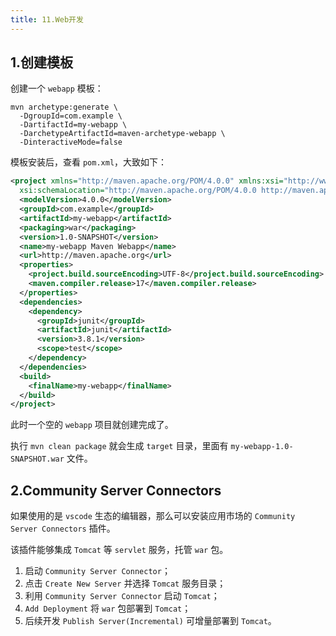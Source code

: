```yaml
---
title: 11.Web开发
---
```


## 1.创建模板

创建一个 `webapp` 模板：

```shell
mvn archetype:generate \
  -DgroupId=com.example \
  -DartifactId=my-webapp \
  -DarchetypeArtifactId=maven-archetype-webapp \
  -DinteractiveMode=false
```

模板安装后，查看 `pom.xml`，大致如下：

```xml
<project xmlns="http://maven.apache.org/POM/4.0.0" xmlns:xsi="http://www.w3.org/2001/XMLSchema-instance"
  xsi:schemaLocation="http://maven.apache.org/POM/4.0.0 http://maven.apache.org/maven-v4_0_0.xsd">
  <modelVersion>4.0.0</modelVersion>
  <groupId>com.example</groupId>
  <artifactId>my-webapp</artifactId>
  <packaging>war</packaging>
  <version>1.0-SNAPSHOT</version>
  <name>my-webapp Maven Webapp</name>
  <url>http://maven.apache.org</url>
  <properties>
    <project.build.sourceEncoding>UTF-8</project.build.sourceEncoding>
    <maven.compiler.release>17</maven.compiler.release>
  </properties>
  <dependencies>
    <dependency>
      <groupId>junit</groupId>
      <artifactId>junit</artifactId>
      <version>3.8.1</version>
      <scope>test</scope>
    </dependency>
  </dependencies>
  <build>
    <finalName>my-webapp</finalName>
  </build>
</project>
```

此时一个空的 `webapp` 项目就创建完成了。

执行 `mvn clean package` 就会生成 `target` 目录，里面有 `my-webapp-1.0-SNAPSHOT.war` 文件。

## 2.Community Server Connectors

如果使用的是 `vscode` 生态的编辑器，那么可以安装应用市场的 `Community Server Connectors` 插件。

该插件能够集成 `Tomcat` 等 `servlet` 服务，托管 `war` 包。

1. 启动 `Community Server Connector`；
2. 点击 `Create New Server` 并选择 `Tomcat` 服务目录；
3. 利用 `Community Server Connector` 启动 `Tomcat`；
4. `Add Deployment` 将 `war` 包部署到 `Tomcat`；
5. 后续开发 `Publish Server(Incremental)` 可增量部署到 `Tomcat`。
